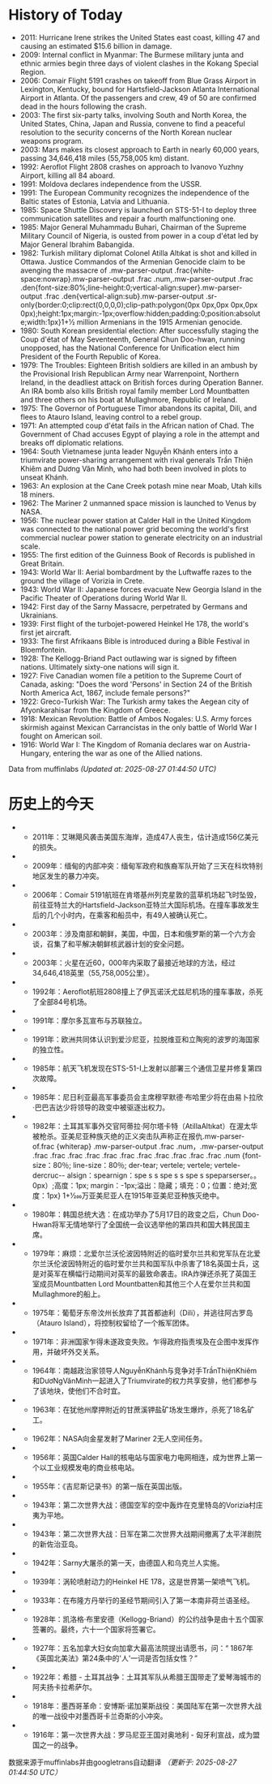 # History of Today 

- 2011: Hurricane Irene strikes the United States east coast, killing 47 and causing an estimated $15.6 billion in damage.
- 2009: Internal conflict in Myanmar: The Burmese military junta and ethnic armies begin three days of violent clashes in the Kokang Special Region.
- 2006: Comair Flight 5191 crashes on takeoff from Blue Grass Airport in Lexington, Kentucky, bound for Hartsfield-Jackson Atlanta International Airport in Atlanta. Of the passengers and crew, 49 of 50 are confirmed dead in the hours following the crash.
- 2003: The first six-party talks, involving South and North Korea, the United States, China, Japan and Russia, convene to find a peaceful resolution to the security concerns of the North Korean nuclear weapons program.
- 2003: Mars makes its closest approach to Earth in nearly 60,000 years, passing 34,646,418 miles (55,758,005 km) distant.
- 1992: Aeroflot Flight 2808 crashes on approach to Ivanovo Yuzhny Airport, killing all 84 aboard.
- 1991: Moldova declares independence from the USSR.
- 1991: The European Community recognizes the independence of the Baltic states of Estonia, Latvia and Lithuania.
- 1985: Space Shuttle Discovery is launched on STS-51-I to deploy three communication satellites and repair a fourth malfunctioning one.
- 1985: Major General Muhammadu Buhari, Chairman of the Supreme Military Council of Nigeria, is ousted from power in a coup d'état led by Major General Ibrahim Babangida.
- 1982: Turkish military diplomat Colonel Atilla Altıkat is shot and killed in Ottawa. Justice Commandos of the Armenian Genocide claim to be avenging the massacre of .mw-parser-output .frac{white-space:nowrap}.mw-parser-output .frac .num,.mw-parser-output .frac .den{font-size:80%;line-height:0;vertical-align:super}.mw-parser-output .frac .den{vertical-align:sub}.mw-parser-output .sr-only{border:0;clip:rect(0,0,0,0);clip-path:polygon(0px 0px,0px 0px,0px 0px);height:1px;margin:-1px;overflow:hidden;padding:0;position:absolute;width:1px}1+1⁄2 million Armenians in the 1915 Armenian genocide.
- 1980: South Korean presidential election: After successfully staging the Coup d'état of May Seventeenth, General Chun Doo-hwan, running unopposed, has the National Conference for Unification elect him President of the Fourth Republic of Korea.
- 1979: The Troubles: Eighteen British soldiers are killed in an ambush by the Provisional Irish Republican Army near Warrenpoint, Northern Ireland, in the deadliest attack on British forces during Operation Banner. An IRA bomb also kills British royal family member Lord Mountbatten and three others on his boat at Mullaghmore, Republic of Ireland.
- 1975: The Governor of Portuguese Timor abandons its capital, Dili, and flees to Atauro Island, leaving control to a rebel group.
- 1971: An attempted coup d'état fails in the African nation of Chad. The Government of Chad accuses Egypt of playing a role in the attempt and breaks off diplomatic relations.
- 1964: South Vietnamese junta leader Nguyễn Khánh enters into a triumvirate power-sharing arrangement with rival generals Trần Thiện Khiêm and Dương Văn Minh, who had both been involved in plots to unseat Khánh.
- 1963: An explosion at the Cane Creek potash mine near Moab, Utah kills 18 miners.
- 1962: The Mariner 2 unmanned space mission is launched to Venus by NASA.
- 1956: The nuclear power station at Calder Hall in the United Kingdom was connected to the national power grid becoming the world's first commercial nuclear power station to generate electricity on an industrial scale.
- 1955: The first edition of the Guinness Book of Records is published in Great Britain.
- 1943: World War II: Aerial bombardment by the Luftwaffe razes to the ground the village of Vorizia in Crete.
- 1943: World War II: Japanese forces evacuate New Georgia Island in the Pacific Theater of Operations during World War II.
- 1942: First day of the Sarny Massacre, perpetrated by Germans and Ukrainians.
- 1939: First flight of the turbojet-powered Heinkel He 178, the world's first jet aircraft.
- 1933: The first Afrikaans Bible is introduced during a Bible Festival in Bloemfontein.
- 1928: The Kellogg-Briand Pact outlawing war is signed by fifteen nations. Ultimately sixty-one nations will sign it.
- 1927: Five Canadian women file a petition to the Supreme Court of Canada, asking: "Does the word 'Persons' in Section 24 of the British North America Act, 1867, include female persons?"
- 1922: Greco-Turkish War: The Turkish army takes the Aegean city of Afyonkarahisar from the Kingdom of Greece.
- 1918: Mexican Revolution: Battle of Ambos Nogales: U.S. Army forces skirmish against Mexican Carrancistas in the only battle of World War I fought on American soil.
- 1916: World War I: The Kingdom of Romania declares war on Austria-Hungary, entering the war as one of the Allied nations.

Data from muffinlabs
*(Updated at: 2025-08-27 01:44:50 UTC)*

# 历史上的今天 

- -  2011年：艾琳飓风袭击美国东海岸，造成47人丧生，估计造成156亿美元的损失。
- -  2009年：缅甸的内部冲突：缅甸军政府和族裔军队开始了三天在科坎特别地区发生的暴力冲突。
- -  2006年：Comair 5191航班在肯塔基州列克星敦的蓝草机场起飞时坠毁，前往亚特兰大的Hartsfield-Jackson亚特兰大国际机场。在撞车事故发生后的几个小时内，在乘客和船员中，有49人被确认死亡。
- -  2003年：涉及南部和朝鲜，美国，中国，日本和俄罗斯的第一个六方会谈，召集了和平解决朝鲜核武器计划的安全问题。
- -  2003年：火星在近60，000年内采取了最接近地球的方法，经过34,646,418英里（55,758,005公里）。
- -  1992年：Aeroflot航班2808撞上了伊瓦诺沃尤兹尼机场的撞车事故，杀死了全部84号机场。
- -  1991年：摩尔多瓦宣布与苏联独立。
- -  1991年：欧洲共同体认识到爱沙尼亚，拉脱维亚和立陶宛的波罗的海国家的独立性。
- -  1985年：航天飞机发现在STS-51-I上发射以部署三个通信卫星并修复第四次故障。
- -  1985年：尼日利亚最高军事委员会主席穆罕默德·布哈里少将在由易卜拉欣·巴巴吉达少将领导的政变中被驱逐出权力。
- -  1982年：土耳其军事外交官阿蒂拉·阿尔塔卡特（AtillaAltıkat）在渥太华被枪杀。亚美尼亚种族灭绝的正义突击队声称正在报仇.mw-parser-of.frac {whiterap} .mw-parser-output .frac .num，.mw-parser-output .frac .frac .frac .frac .frac .frac .frac .frac .frac .frac .frac .num {font-size：80％; line-size：80％; der-tear; vertele; vertele; vertele-dercruc-- alsign：spearnign：spe s s spe s s spe s speparserser。。0px）;高度：1px; margin：-1px;溢出：隐藏；填充：0；位置：绝对;宽度：1px} 1+1⁄200万亚美尼亚人在1915年亚美尼亚种族灭绝中。
- -  1980年：韩国总统大选：在成功举办了5月17日的政变之后，Chun Doo-Hwan将军无情地举行了全国统一会议选举他的第四共和国大韩民国主席。
- -  1979年：麻烦：北爱尔兰沃伦波因特附近的临时爱尔兰共和党军队在北爱尔兰沃伦波因特附近的临时爱尔兰共和国军队中杀害了18名英国士兵，这是对英军在横幅行动期间对英军的最致命袭击。IRA炸弹还杀死了英国王室成员Mountbatten Lord Mountbatten和其他三个人在爱尔兰共和国Mullaghmore的船上。
- -  1975年：葡萄牙东帝汶州长放弃了其首都迪利（Dili），并逃往阿古罗岛（Atauro Island），将控制权留给了一个叛军团体。
- -  1971年：非洲国家乍得未遂政变失败。乍得政府指责埃及在企图中发挥作用，并破坏外交关系。
- -  1964年：南越政治家领导人NguyễnKhánh与竞争对手TrầnThiệnKhiêm和DươNgVănMinh一起进入了Triumvirate的权力共享安排，他们都参与了该地块，使他们不合时宜。
- -  1963年：在犹他州摩押附近的甘蔗溪钾盐矿场发生爆炸，杀死了18名矿工。
- -  1962年：NASA向金星发射了Mariner 2无人空间任务。
- -  1956年：英国Calder Hall的核电站与国家电力电网相连，成为世界上第一个以工业规模发电的商业核电站。
- -  1955年：《吉尼斯记录书》的第一版在英国出版。
- -  1943年：第二次世界大战：德国空军的空中轰炸在克里特岛的Vorizia村庄夷为平地。
- -  1943年：第二次世界大战：日军在第二次世界大战期间撤离了太平洋剧院的新佐治亚岛。
- -  1942年：Sarny大屠杀的第一天，由德国人和乌克兰人实施。
- -  1939年：涡轮喷射动力的Heinkel HE 178，这是世界第一架喷气飞机。
- -  1933年：在布隆方丹举行的圣经节期间引入了第一本南非荷兰语圣经。
- -  1928年：凯洛格·布里安德（Kellogg-Briand）的公约战争是由十五个国家签署的。最终，六十一个国家将签署它。
- -  1927年：五名加拿大妇女向加拿大最高法院提出请愿书，问：“ 1867年《英国北美法》第24条中的'人'一词是否包括女性？”
- -  1922年：希腊 - 土耳其战争：土耳其军队从希腊王国带走了爱琴海城市的阿夫扬卡拉希萨尔。
- -  1918年：墨西哥革命：安博斯·诺加莱斯战役：美国陆军在第一次世界大战的唯一战役中对墨西哥卡兰奇斯的小冲突。
- -  1916年：第一次世界大战：罗马尼亚王国对奥地利 - 匈牙利宣战，成为盟国之一的战争。

数据来源于muffinlabs并由googletrans自动翻译
*（更新于: 2025-08-27 01:44:50 UTC）*